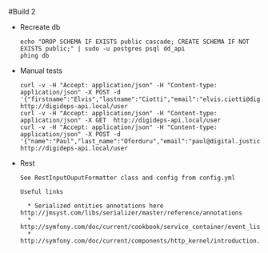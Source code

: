 #Build 2

  * Recreate db
    
        echo "DROP SCHEMA IF EXISTS public cascade; CREATE SCHEMA IF NOT EXISTS public;" | sudo -u postgres psql dd_api
        phing db

  * Manual tests

        curl -v -H "Accept: application/json" -H "Content-type: application/json" -X POST -d '{"firstname":"Elvis","lastname":"Ciotti","email":"elvis.ciotti@digital.justice.gov.uk"}'  http://digideps-api.local/user
        curl -v -H "Accept: application/json" -H "Content-type: application/json" -X GET  http://digideps-api.local/user
        curl -v -H "Accept: application/json" -H "Content-type: application/json" -X POST -d '{"name":"Paul","last_name":"Oforduru","email":"paul@digital.justice.gov.uk"}'  http://digideps-api.local/user
  
  * Rest

        See RestInputOuputFormatter class and config from config.yml
        
        Useful links

          * Serialized entities annotations here http://jmsyst.com/libs/serializer/master/reference/annotations
          * http://symfony.com/doc/current/cookbook/service_container/event_listener.html
          * http://symfony.com/doc/current/components/http_kernel/introduction.html



